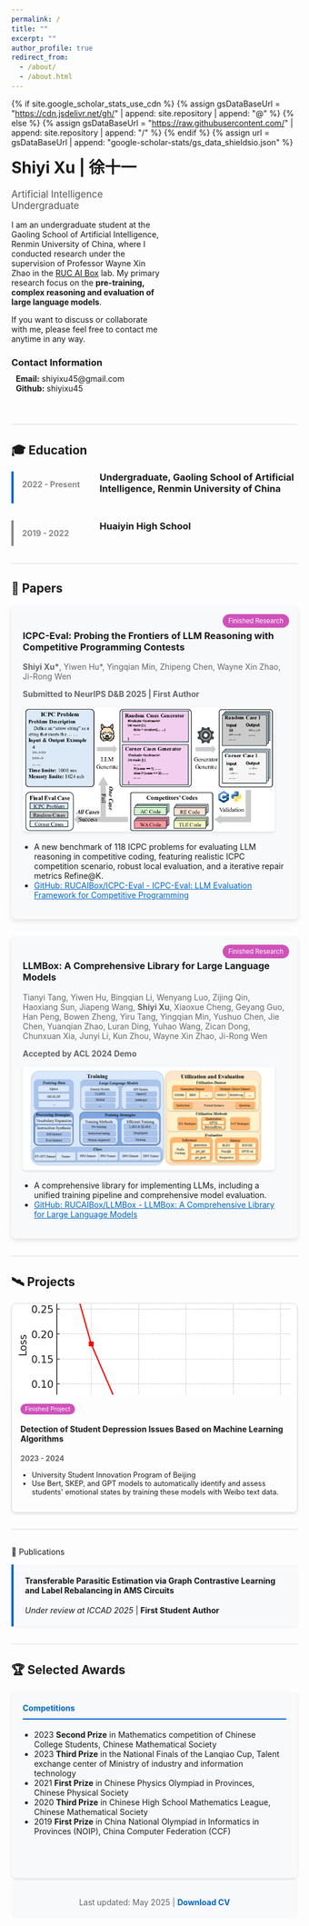 ```yaml
---
permalink: /
title: ""
excerpt: ""
author_profile: true
redirect_from: 
  - /about/
  - /about.html
---
```


{% if site.google_scholar_stats_use_cdn %}
{% assign gsDataBaseUrl = "https://cdn.jsdelivr.net/gh/" | append: site.repository | append: "@" %}
{% else %}
{% assign gsDataBaseUrl = "https://raw.githubusercontent.com/" | append: site.repository | append: "/" %}
{% endif %}
{% assign url = gsDataBaseUrl | append: "google-scholar-stats/gs_data_shieldsio.json" %}



<span class='anchor' id='about-me'></span>

<div class="profile-container" style="display: flex; align-items: flex-start; margin-bottom: 40px;">   <div class="profile-content" style="flex: 1;">     <h1 style="margin-top: 0;">Shiyi Xu | 徐十一</h1>     <p style="font-size: 1.2em; color: #555; margin-bottom: 15px;">Artificial Intelligence Undergraduate</p>     <p>I am an undergraduate student at the Gaoling School of Artificial Intelligence, Renmin University of China, where I conducted research under the supervision of Professor Wayne Xin Zhao in the <a href="http://aibox.ruc.edu.cn/" target="_blank">RUC AI Box</a> lab. My primary research focus on the <strong>pre-training, complex reasoning and evaluation of large language models</strong>.</p>     <p>If you want to discuss or collaborate with me, please feel free to contact me anytime in any way.</p>


<div style="margin-top: 20px;">
  <h3 style="margin-bottom: 10px;">Contact Information</h3>
  <ul style="list-style-type: none; padding-left: 0; margin-top: 0;">
    <li><i class="fas fa-envelope" style="margin-right: 8px; color: #0066cc;"></i><strong>Email:</strong> shiyixu45@gmail.com</li>
    <li><i class="fab fa-github" style="margin-right: 8px; color: #0066cc;"></i><strong>Github:</strong> shiyixu45</li>
  </ul>
</div>


  </div>  <div class="profile-image" style="flex: 0 0 200px; margin-left: 40px;">    <!-- Profile photo placeholder -->    <!-- <img src="images/profile.jpg" alt="Shiyi Xu" style="width: 100%; border-radius: 50%; border: 3px solid #0066cc;"> -->  </div> </div> <div class="section-divider" style="border-top: 2px solid #eaeaea; margin: 30px 0;"></div>

<span class='anchor' id='education'></span>
## 🎓 Education



<div class="education-container">
  <div class="education-item" style="display: flex; margin-bottom: 30px; border-left: 4px solid #0066cc; padding-left: 15px;">
    <div style="flex: 1; margin-right: 20px;">
      <p style="font-weight: bold; color: #888;">2022 - Present</p>
    </div>
    <div style="flex: 3;">
      <h3 style="margin-top: 0;">Undergraduate, Gaoling School of Artificial Intelligence, Renmin University of China</h3>
    </div>
  </div>
  <div class="education-item" style="display: flex; margin-bottom: 30px; border-left: 4px solid #888; padding-left: 15px;">
    <div style="flex: 1; margin-right: 20px;">
      <p style="font-weight: bold; color: #888;">2019 - 2022</p>
    </div>
    <div style="flex: 3;">
      <h3 style="margin-top: 0;">Huaiyin High School</h3>
    </div>
  </div>
</div>
<div class="section-divider" style="border-top: 2px solid #eaeaea; margin: 30px 0;"></div>

<span class='anchor' id='papars'></span>
## 🔬 Papers

<div class="research-container">

  <!-- Current Research -->
  <!-- <div class="research-item" style="margin-bottom: 30px; border-radius: 8px; overflow: hidden; box-shadow: 0 4px 8px rgba(0,0,0,0.1);">
    <div style="background-color: #f8f9fa; padding: 20px; position: relative;">
      <span style="position: absolute; top: 15px; right: 15px; background-color: #ff6b6b; color: white; padding: 5px 10px; border-radius: 15px; font-size: 0.8em;">Current Research</span>
      <h3>AMS Data Synthesis Technology Based on Autoregressive Architecture</h3>
      <p style="color: #666;"><strong>2025.04 - Present</strong></p>
      <div style="display: flex; flex-wrap: wrap; margin-top: 15px; align-items: center;">
        <div style="flex: 1; min-width: 200px; margin-right: 20px; margin-bottom: 15px;">
          <img src="images/autoregressive.png" alt="Autoregressive graph generation" style="width: 100%; border-radius: 5px; box-shadow: 0 2px 4px rgba(0,0,0,0.1);">
        </div>
        <div style="flex: 2; min-width: 300px;">
          <ul style="padding-left: 20px; margin-top: 0;">
            <li>Researching autoregressive architecture-based circuit graph generation methods to address AMS circuit data scarcity</li>
            <li>Developing techniques to automatically generate circuit topologies that comply with design specifications</li>
            <li>Applied for Beijing Natural Science Foundation (Undergraduate "Qiyan" Program)</li>
          </ul>
        </div>
      </div>
    </div>
  </div> -->

  <!-- Ongoing Research -->
  <!-- <div class="research-item" style="margin-bottom: 30px; border-radius: 8px; overflow: hidden; box-shadow: 0 4px 8px rgba(0,0,0,0.1);">
    <div style="background-color: #f8f9fa; padding: 20px; position: relative;">
      <span style="position: absolute; top: 15px; right: 15px; background-color: #4dabf7; color: white; padding: 5px 10px; border-radius: 15px; font-size: 0.8em;">Ongoing Research</span>
      <h3>Transferable Parasitic Estimation via Graph Contrastive Learning and Label Rebalancing in AMS Circuits</h3>
      <p style="color: #666;"><strong>2025.01 - 2025.04</strong></p>
      <div style="display: flex; flex-wrap: wrap; margin-top: 15px; align-items: center;">
        <div style="flex: 1; min-width: 200px; margin-right: 20px; margin-bottom: 15px;">
          <img src="images/fig-workflow.png" alt="Circuit GCL" style="width: 100%; border-radius: 5px; box-shadow: 0 2px 4px rgba(0,0,0,0.1);">
        </div>
        <div style="flex: 2; min-width: 300px;">
          <ul style="padding-left: 20px; margin-top: 0;">
            <li>Researched parasitic parameter extraction algorithms for analog/mixed-signal circuits</li>
            <li>Explored knowledge transfer challenges across different circuit types using graph contrastive learning and balanced loss functions</li>
            <li>Submitted research as first student author to ICCAD 2025</li>
            <li><a href="https://github.com/ShenShan123/CircuitGCL" style="color: #0066cc;">GitHub: ShenShan123/CircuitGCL - Initial version of CircuitGCL</a></li>
          </ul>
        </div>
      </div>
    </div>
  </div> -->

  <!-- International Exchange -->
  <div class="research-item" style="margin-bottom: 30px; border-radius: 8px; overflow: hidden; box-shadow: 0 4px 8px rgba(0,0,0,0.1);">
    <div style="background-color: #f8f9fa; padding: 20px; position: relative;">
      <span style="position: absolute; top: 15px; right: 15px; background-color:rgb(207, 81, 186); color: white; padding: 5px 10px; border-radius: 15px; font-size: 0.8em;">Finished Research</span>
      <h3>ICPC-Eval: Probing the Frontiers of LLM Reasoning with Competitive Programming Contests</h3>
      <p style="color: #666;"><strong>Shiyi Xu*</strong>, Yiwen Hu*, Yingqian Min, Zhipeng Chen, Wayne Xin Zhao, Ji-Rong Wen</p>
      <p style="color: #666;"><strong>Submitted to NeurIPS D&B 2025 | First Author</strong></p>
      <div style="display: flex; flex-wrap: wrap; margin-top: 15px; align-items: center;">
        <div style="flex: 1; min-width: 200px; margin-right: 20px; margin-bottom: 15px;">
          <img src="images\ICPC-Eval.png" alt="ICPC-Eval" style="width: 100%; border-radius: 5px; box-shadow: 0 2px 4px rgba(0,0,0,0.1);">
        </div>
        <div style="flex: 2; min-width: 300px;">
          <ul style="padding-left: 20px; margin-top: 0;">
            <li>A new benchmark of 118 ICPC problems for evaluating LLM reasoning in competitive coding, featuring realistic ICPC competition scenario, robust local evaluation, and a iterative repair metrics Refine@K.</li>
            <!-- <li>Proposed a novel evaluation metric, <strong>Refine@K</strong>, to measure a model's ability to iteratively repair code based on execution feedback, better simulating realistic problem-solving scenarios.</li>
            <li>Designed a robust pipeline that leverages LLMs to automatically synthesize diverse and challenging test cases, enabling efficient and accessible local evaluation.</li> -->
            <li><a href="https://github.com/RUCAIBox/ICPC-Eval" style="color: #0066cc;">GitHub: RUCAIBox/ICPC-Eval - ICPC-Eval: LLM Evaluation Framework for Competitive Programming</a></li>
          </ul>
        </div>
      </div>
    </div>
  </div>

  <!-- Open Source -->
  <div class="research-item" style="margin-bottom: 30px; border-radius: 8px; overflow: hidden; box-shadow: 0 4px 8px rgba(0,0,0,0.1);">
    <div style="background-color: #f8f9fa; padding: 20px; position: relative;">
      <!-- <span style="position: absolute; top: 15px; right: 15px; background-color: #fcc419; color: white; padding: 5px 10px; border-radius: 15px; font-size: 0.8em;">Open Source</span> -->
      <span style="position: absolute; top: 15px; right: 15px; background-color: rgb(207, 81, 186); color: white; padding: 5px 10px; border-radius: 15px; font-size: 0.8em;">Finished Research</span>
      <h3>LLMBox: A Comprehensive Library for Large Language Models</h3>
      <p style="color: #666;">Tianyi Tang, Yiwen Hu, Bingqian Li, Wenyang Luo, Zijing Qin, Haoxiang Sun, Jiapeng Wang, <strong>Shiyi Xu</strong>, Xiaoxue Cheng, Geyang Guo, Han Peng, Bowen Zheng, Yiru Tang, Yingqian Min, Yushuo Chen, Jie Chen, Yuanqian Zhao, Luran Ding, Yuhao Wang, Zican Dong, Chunxuan Xia, Junyi Li, Kun Zhou, Wayne Xin Zhao, Ji-Rong Wen</p>
      <p style="color: #666;"><strong>Accepted by ACL 2024 Demo</strong></p>
      <div style="display: flex; flex-wrap: wrap; margin-top: 15px; align-items: center;">
        <div style="flex: 1; min-width: 200px; margin-right: 20px; margin-bottom: 15px;">
          <img src="images/LLMBox.png" alt="LLMBox" style="width: 100%; border-radius: 5px; box-shadow: 0 2px 4px rgba(0,0,0,0.1);">
        </div>
        <div style="flex: 2; min-width: 300px;">
          <ul style="padding-left: 20px; margin-top: 0;">
            <li>A comprehensive library for implementing LLMs, including a unified training pipeline and comprehensive model evaluation.</li>
            <li><a href="https://github.com/RUCAIBox/LLMBox" style="color: #0066cc;">GitHub: RUCAIBox/LLMBox - LLMBox: A Comprehensive Library for Large Language Models</a></li>
          </ul>
        </div>
      </div>
    </div>
  </div>

</div>

<div class="section-divider" style="border-top: 2px solid #eaeaea; margin: 30px 0;"></div>

<span class='anchor' id='projects'></span>
## 🛰️ Projects

<div class="projects-container" style="display: grid; grid-template-columns: repeat(auto-fill, minmax(300px, 1fr)); gap: 20px; margin-bottom: 30px;">
    <!-- Project 1 -->
    <div class="project-card" style="border: 1px solid #ddd; border-radius: 8px; overflow: hidden; box-shadow: 0 2px 4px rgba(0,0,0,0.1); height: 100%; display: flex; flex-direction: column;">
        <div style="height: 160px; overflow: hidden;">
            <img src="images/Depression.png" alt="Depression" style="width: 100%; height: 100%; object-fit: cover;">
        </div>
        <div style="padding: 15px; flex-grow: 1; display: flex; flex-direction: column;">
            <div>
                <span style="background-color: rgb(207, 81, 186); color: white; padding: 3px 8px; border-radius: 12px; font-size: 0.75em;">Finished Project</span>
                <h4>Detection of Student Depression Issues Based on Machine Learning Algorithms</h4>
                <p style="color: #666; font-size: 0.9em;"><strong>2023 - 2024</strong></p>
            </div>
            <ul style="font-size: 0.9em; padding-left: 20px; margin-top: auto;">
                <li>University Student Innovation Program of Beijing</li>
                <li>Use Bert, SKEP, and GPT models to automatically identify and assess students' emotional states by training these models with Weibo text data.</li>
            </ul>
        </div>
    </div>
    <!-- Project 2 -->
    <!-- <div class="project-card" style="border: 1px solid #ddd; border-radius: 8px; overflow: hidden; box-shadow: 0 2px 4px rgba(0,0,0,0.1); height: 100%; display: flex; flex-direction: column;">
        <div style="height: 160px; overflow: hidden;">
            <img src="images/rsop.png" alt="Optical" style="width: 100%; height: 100%; object-fit: cover;">
        </div>
        <div style="padding: 15px; flex-grow: 1; display: flex; flex-direction: column;">
            <div>
                <span style="background-color: #339af0; color: white; padding: 3px 8px; border-radius: 12px; font-size: 0.75em;">Optical Communications</span>
                <h4>Characterization of Polarization Damage in Optical Fiber Communication Systems</h4>
                <p style="color: #666; font-size: 0.9em;"><strong>2023.10 - 2024.03</strong></p>
            </div>
            <ul style="font-size: 0.9em; padding-left: 20px; margin-top: auto;">
                <li>Proposed 3D Stokes space method for polarization compensation</li>
                <li>Improved OSNR margin through novel coding techniques</li>
                <li>Developed three-parameter RSOP equalization method</li>
            </ul>
        </div>
    </div> -->
    <!-- Project 3 -->
    <!-- <div class="project-card" style="border: 1px solid #ddd; border-radius: 8px; overflow: hidden; box-shadow: 0 2px 4px rgba(0,0,0,0.1); height: 100%; display: flex; flex-direction: column;">
        <div style="height: 160px; overflow: hidden;">
            <img src="images/IIOT.png" alt="Industrial IoT" style="width: 100%; height: 100%; object-fit: cover;">
        </div>
        <div style="padding: 15px; flex-grow: 1; display: flex; flex-direction: column;">
            <div>
                <span style="background-color: #8e44ad; color: white; padding: 3px 8px; border-radius: 12px; font-size: 0.75em;">Industrial IoT</span>
                <h4>Confidence Reachable Set Estimation in Industrial IoT</h4>
                <p style="color: #666; font-size: 0.9em;"><strong>2023.06 - 2023.09</strong></p>
            </div>
            <ul style="font-size: 0.9em; padding-left: 20px; margin-top: auto;">
                <li>Participated in National Youth Science Foundation project</li>
                <li>Designed water quality prediction algorithms</li>
                <li>Implemented Set-Propagation strategies</li>
            </ul>
        </div>
    </div> -->
</div>
<div class="section-divider" style="border-top: 2px solid #eaeaea; margin: 30px 0;"></div>

<!-- <span class='anchor' id='publications'></span> -->
📝 Publications

<div class="publications-container">   <div class="publication-item" style="padding: 20px; margin-bottom: 20px; border-left: 4px solid #0066cc; background-color: #f8f9fa; border-radius: 0 4px 4px 0; box-shadow: 0 2px 4px rgba(0,0,0,0.05);">     <h4 style="margin-top: 0;">Transferable Parasitic Estimation via Graph Contrastive Learning and Label Rebalancing in AMS Circuits</h4>     <p style="margin-bottom: 0;"><em>Under review at ICCAD 2025</em> | <strong>First Student Author</strong></p>   </div> </div> <div class="section-divider" style="border-top: 2px solid #eaeaea; margin: 30px 0;"></div>

<span class='anchor' id='awards'></span>
## 🏆 Selected Awards

<div class="awards-container" style="display: grid; grid-template-columns: repeat(auto-fit, minmax(300px, 1fr)); gap: 20px; margin-bottom: 30px;">
  <div class="awards-card" style="background-color: #f8f9fa; border-radius: 8px; padding: 20px; box-shadow: 0 2px 4px rgba(0,0,0,0.1); height: 100%;">
    <h4 style="color: #0066cc; margin-top: 0; border-bottom: 2px solid #0066cc; padding-bottom: 10px;">Competitions</h4>
    <ul style="padding-left: 20px;">
    <li> 2023 <strong>Second Prize</strong> in Mathematics competition of Chinese College Students, Chinese Mathematical Society</li>
    <li> 2023 <strong>Third Prize</strong> in the National Finals of the Lanqiao Cup, Talent exchange center of Ministry of industry and information technology</li>
    <li> 2021 <strong>First Prize</strong> in Chinese Physics Olympiad in Provinces, Chinese Physical Society</li>
    <li> 2020 <strong>Third Prize</strong> in Chinese High School Mathematics League, Chinese Mathematical Society</li>
    <li>2019 <strong>First Prize</strong> in China National Olympiad in Informatics in Provinces (NOIP), China Computer Federation (CCF)</li>
      <!-- <li>National College Student Mathematics Competition</li>
      <li>National Electronic Design Competition</li>
      <li>National College English Competition</li> -->
    </ul>
  </div>
  <!-- <div class="awards-card" style="background-color: #f8f9fa; border-radius: 8px; padding: 20px; box-shadow: 0 2px 4px rgba(0,0,0,0.1); height: 100%;">
    <h4 style="color: #0066cc; margin-top: 0; border-bottom: 2px solid #0066cc; padding-bottom: 10px;">Scholarships & Honors</h4>
    <ul style="padding-left: 20px;">
      <li><strong style="color: red;">Beijing Natural Science Foundation Recipient</strong><br>("Qiyan" Program for Undergraduates)</li>
      <li>Industrial and Commercial Bank of China Scholarship</li>
      <li>University Scholarships</li>
      <li>Outstanding Student Award</li>
    </ul>
  </div> -->
</div>
<div style="text-align: center; margin-top: 40px; margin-bottom: 30px; padding: 20px; background-color: #f8f9fa; border-radius: 8px;">
  <p style="margin-bottom: 0; color: #666;">Last updated: May 2025 | <a href="_data/ShiyiXu_CV.pdf" style="color: #0066cc; text-decoration: none; font-weight: bold;">Download CV</a></p>
</div>

